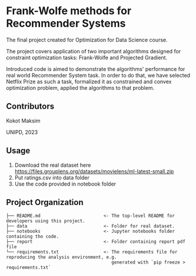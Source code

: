 Frank-Wolfe methods for Recommender Systems
==============================


The final project created for Optimization for Data Science course.

The project covers application of two important algorithms designed for constraint optimization tasks: Frank-Wolfe and Projected Gradient.

Introduced code is aimed to demonstrate the algorithms' performance for real world Recommender System task. In order to do that, we have selected Netflix Prize as such a task, formalized it as constrained and convex optimization problem, applied the algorithms to that problem.

## Contributors

Kokot Maksim

UNIPD, 2023


## Usage

1. Download the real dataset here https://files.grouplens.org/datasets/movielens/ml-latest-small.zip
2. Put ratings.csv into data folder
3. Use the code provided in notebook folder

Project Organization
------------

    ├── README.md                        <- The top-level README for developers using this project.
    ├── data                             <- Folder for real dataset.
    ├── notebooks                        <- Jupyter notebooks folder containing tho code.
    ├── report                           <- Folder containing report pdf file
    └── requirements.txt                 <- The requirements file for reproducing the analysis environment, e.g.
                                            generated with `pip freeze > requirements.txt`

